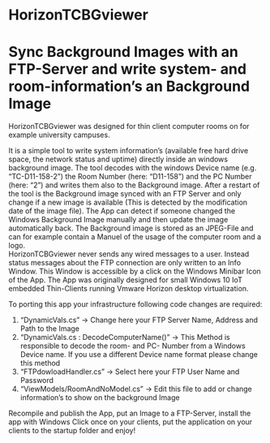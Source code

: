 # HorizonTCBGviewer
# Sync Background Images with an FTP-Server and write system- and room-information’s an Background Image 

HorizonTCBGviewer was designed for thin client computer rooms on for example university campuses. 

It is a simple tool to write system information’s (available free hard drive space, the network status and uptime) directly inside an windows background image. The tool decodes with the windows Device name (e.g. “TC-D11-158-2”) the Room Number (here: “D11-158”) and the PC Number (here: “2”) and writes them also to the Background image. 
After a restart of the tool is the Background image synced with an FTP Server and only change if a new image is available (This is detected by the modification date of the image file).  The App can detect if someone changed the Windows Background Image manually and then update the image automatically back. The Background image is stored as an JPEG-File and can for example contain a Manuel of the usage of the computer room and a logo.   
HorizonTCBGviewer never sends any wired messages to a user. Instead status messages about the FTP connection are only written to an Info Window. This Window is accessible by a click on the Windows Minibar Icon of the App.
The App was originally designed for small Windows 10 IoT embedded Thin-Clients running Vmware Horizon desktop virtualization. 

To porting this app your infrastructure following code changes are required: 
1.	“DynamicVals.cs” -> Change here your FTP Server Name, Address and Path to the Image
2.	 “DynamicVals.cs : DecodeComputerName()” -> This Method is responsible to decode the room- and PC- Number from a Windows Device name. If you use a different Device name format please change this method    
3.	“FTPdowloadHandler.cs” -> Select here your FTP User Name and Password 
4.	“ViewModels/RoomAndNoModel.cs” -> Edit this file to add or change information’s to show on the background Image

Recompile and publish the App, put an Image to a FTP-Server, install the app with Windows Click once on your clients, put the application on your clients to the startup folder and enjoy!   
